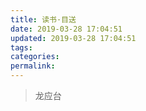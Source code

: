 ```yaml
---
title: 读书·目送
date: 2019-03-28 17:04:51
updated: 2019-03-28 17:04:51
tags:
categories:
permalink:
---
```


> 龙应台